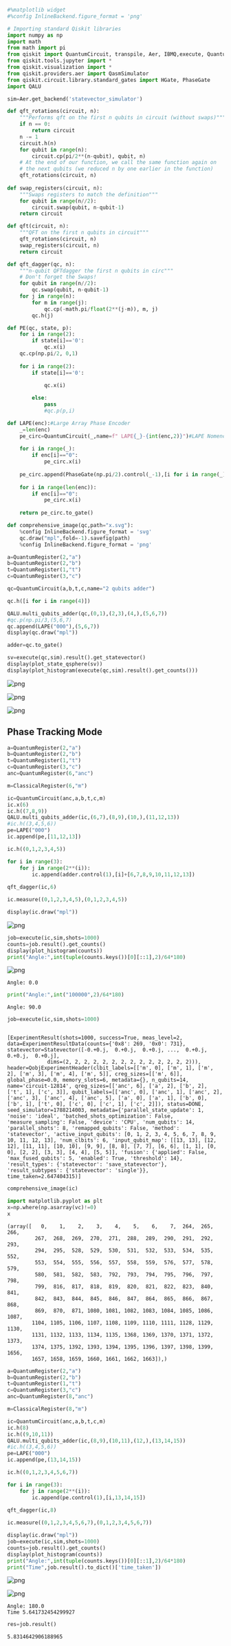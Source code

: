```python
#%matplotlib widget
#%config InlineBackend.figure_format = 'png'

# Importing standard Qiskit libraries
import numpy as np
import math
from math import pi
from qiskit import QuantumCircuit, transpile, Aer, IBMQ,execute, QuantumRegister, ClassicalRegister
from qiskit.tools.jupyter import *
from qiskit.visualization import *
from qiskit.providers.aer import QasmSimulator
from qiskit.circuit.library.standard_gates import HGate, PhaseGate
import QALU
```


```python
sim=Aer.get_backend('statevector_simulator')            

def qft_rotations(circuit, n):
    """Performs qft on the first n qubits in circuit (without swaps)"""
    if n == 0:
        return circuit
    n -= 1
    circuit.h(n)
    for qubit in range(n):
        circuit.cp(pi/2**(n-qubit), qubit, n)
    # At the end of our function, we call the same function again on
    # the next qubits (we reduced n by one earlier in the function)
    qft_rotations(circuit, n)
    
def swap_registers(circuit, n):
    """Swaps registers to match the definition"""
    for qubit in range(n//2):
        circuit.swap(qubit, n-qubit-1)
    return circuit

def qft(circuit, n):
    """QFT on the first n qubits in circuit"""
    qft_rotations(circuit, n)
    swap_registers(circuit, n)
    return circuit

def qft_dagger(qc, n):
    """n-qubit QFTdagger the first n qubits in circ"""
    # Don't forget the Swaps!
    for qubit in range(n//2):
        qc.swap(qubit, n-qubit-1)
    for j in range(n):
        for m in range(j):
            qc.cp(-math.pi/float(2**(j-m)), m, j)
        qc.h(j)
```


```python
def PE(qc, state, p):
    for i in range(2):
        if state[i]=='0':
            qc.x(i)
    qc.cp(np.pi/2, 0,1)
            
    for i in range(2):
        if state[i]=='0':

            qc.x(i)
            
        else:
            pass
            #qc.p(p,i)

def LAPE(enc):#Large Array Phase Encoder
    _=len(enc)
    pe_circ=QuantumCircuit(_,name=f" LAPE{_}-{int(enc,2)}")#LAPE Nomenculature Convention: Lape[x]-[e] where x number of qubits, e is decimal representation of encoded bit string
    
    for i in range(_):
        if enc[i]=="0":
            pe_circ.x(i)
            
    pe_circ.append(PhaseGate(np.pi/2).control(_-1),[i for i in range(_)])
            
    for i in range(len(enc)):
        if enc[i]=="0":
            pe_circ.x(i) 
            
    return pe_circ.to_gate()

def comprehensive_image(qc,path="x.svg"):
    %config InlineBackend.figure_format = 'svg'
    qc.draw("mpl",fold=-1).savefig(path)
    %config InlineBackend.figure_format = 'png'  
```


```python
a=QuantumRegister(2,"a")
b=QuantumRegister(2,"b")
t=QuantumRegister(1,"t")
c=QuantumRegister(3,"c")

qc=QuantumCircuit(a,b,t,c,name="2 qubits adder")

qc.h([i for i in range(4)])

QALU.multi_qubits_adder(qc,(0,1),(2,3),(4,),(5,6,7))
#qc.p(np.pi/3,(5,6,7)
qc.append(LAPE("000"),(5,6,7))
display(qc.draw("mpl"))

adder=qc.to_gate()

sv=execute(qc,sim).result().get_statevector()
display(plot_state_qsphere(sv))
display(plot_histogram(execute(qc,sim).result().get_counts()))

```


    
![png](output_3_0.png)
    



    
![png](output_3_1.png)
    



    
![png](output_3_2.png)
    


## Phase Tracking Mode


```python
a=QuantumRegister(2,"a")
b=QuantumRegister(2,"b")
t=QuantumRegister(1,"t")
c=QuantumRegister(3,"c")
anc=QuantumRegister(6,"anc")

m=ClassicalRegister(6,"m")

ic=QuantumCircuit(anc,a,b,t,c,m)
ic.x(6)
ic.h((7,8,9))
QALU.multi_qubits_adder(ic,(6,7),(8,9),(10,),(11,12,13))
#ic.h((3,4,5,6))
pe=LAPE("000")
ic.append(pe,[11,12,13])

ic.h((0,1,2,3,4,5))

for i in range(3):
    for j in range(2**(i)):
        ic.append(adder.control(1),[i]+[6,7,8,9,10,11,12,13])
        
qft_dagger(ic,6)

ic.measure((0,1,2,3,4,5),(0,1,2,3,4,5))

display(ic.draw("mpl"))

```


    
![png](output_5_0.png)
    



```python
job=execute(ic,sim,shots=1000)
counts=job.result().get_counts()
display(plot_histogram(counts))
print("Angle:",int(tuple(counts.keys())[0][::1],2)/64*180)
```


    
![png](output_6_0.png)
    


    Angle: 0.0



```python
print("Angle:",int("100000",2)/64*180)
```

    Angle: 90.0



```python
job=execute(ic,sim,shots=1000)
```


```python

```




    [ExperimentResult(shots=1000, success=True, meas_level=2, data=ExperimentResultData(counts={'0x8': 269, '0x0': 731}, statevector=Statevector([-0.+0.j,  0.+0.j,  0.+0.j, ...,  0.+0.j,  0.+0.j,  0.+0.j],
                 dims=(2, 2, 2, 2, 2, 2, 2, 2, 2, 2, 2, 2, 2, 2))), header=QobjExperimentHeader(clbit_labels=[['m', 0], ['m', 1], ['m', 2], ['m', 3], ['m', 4], ['m', 5]], creg_sizes=[['m', 6]], global_phase=0.0, memory_slots=6, metadata={}, n_qubits=14, name='circuit-12814', qreg_sizes=[['anc', 6], ['a', 2], ['b', 2], ['t', 1], ['c', 3]], qubit_labels=[['anc', 0], ['anc', 1], ['anc', 2], ['anc', 3], ['anc', 4], ['anc', 5], ['a', 0], ['a', 1], ['b', 0], ['b', 1], ['t', 0], ['c', 0], ['c', 1], ['c', 2]]), status=DONE, seed_simulator=1788214003, metadata={'parallel_state_update': 1, 'noise': 'ideal', 'batched_shots_optimization': False, 'measure_sampling': False, 'device': 'CPU', 'num_qubits': 14, 'parallel_shots': 8, 'remapped_qubits': False, 'method': 'statevector', 'active_input_qubits': [0, 1, 2, 3, 4, 5, 6, 7, 8, 9, 10, 11, 12, 13], 'num_clbits': 6, 'input_qubit_map': [[13, 13], [12, 12], [11, 11], [10, 10], [9, 9], [8, 8], [7, 7], [6, 6], [1, 1], [0, 0], [2, 2], [3, 3], [4, 4], [5, 5]], 'fusion': {'applied': False, 'max_fused_qubits': 5, 'enabled': True, 'threshold': 14}, 'result_types': {'statevector': 'save_statevector'}, 'result_subtypes': {'statevector': 'single'}}, time_taken=2.647404315)]




```python
comprehensive_image(ic)
```


```python
import matplotlib.pyplot as plt
x=np.where(np.asarray(vc)!=0)
x
```




    (array([   0,    1,    2,    3,    4,    5,    6,    7,  264,  265,  266,
             267,  268,  269,  270,  271,  288,  289,  290,  291,  292,  293,
             294,  295,  528,  529,  530,  531,  532,  533,  534,  535,  552,
             553,  554,  555,  556,  557,  558,  559,  576,  577,  578,  579,
             580,  581,  582,  583,  792,  793,  794,  795,  796,  797,  798,
             799,  816,  817,  818,  819,  820,  821,  822,  823,  840,  841,
             842,  843,  844,  845,  846,  847,  864,  865,  866,  867,  868,
             869,  870,  871, 1080, 1081, 1082, 1083, 1084, 1085, 1086, 1087,
            1104, 1105, 1106, 1107, 1108, 1109, 1110, 1111, 1128, 1129, 1130,
            1131, 1132, 1133, 1134, 1135, 1368, 1369, 1370, 1371, 1372, 1373,
            1374, 1375, 1392, 1393, 1394, 1395, 1396, 1397, 1398, 1399, 1656,
            1657, 1658, 1659, 1660, 1661, 1662, 1663]),)




```python
a=QuantumRegister(2,"a")
b=QuantumRegister(2,"b")
t=QuantumRegister(1,"t")
c=QuantumRegister(3,"c")
anc=QuantumRegister(8,"anc")

m=ClassicalRegister(8,"m")

ic=QuantumCircuit(anc,a,b,t,c,m)
ic.h(8)
ic.h((9,10,11))
QALU.multi_qubits_adder(ic,(8,9),(10,11),(12,),(13,14,15))
#ic.h((3,4,5,6))
pe=LAPE("000")
ic.append(pe,(13,14,15))

ic.h((0,1,2,3,4,5,6,7))

for i in range(3):
    for j in range(2**(i)):
        ic.append(pe.control(1),[i,13,14,15])
        
qft_dagger(ic,8)

ic.measure((0,1,2,3,4,5,6,7),(0,1,2,3,4,5,6,7))

display(ic.draw("mpl"))
job=execute(ic,sim,shots=1000)
counts=job.result().get_counts()
display(plot_histogram(counts))
print("Angle:",int(tuple(counts.keys())[0][::1],2)/64*180)
print("Time",job.result().to_dict()['time_taken'])
```


    
![png](output_12_0.png)
    



    
![png](output_12_1.png)
    


    Angle: 180.0
    Time 5.641732454299927



```python
res=job.result()

```




    5.8314642906188965



